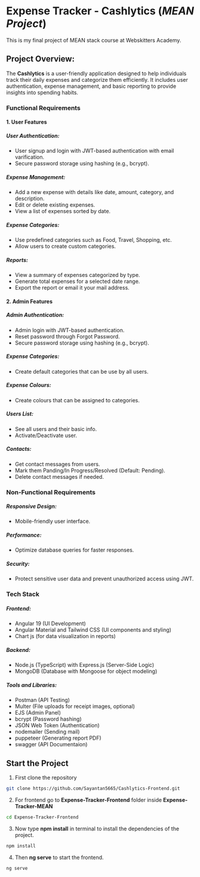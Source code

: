 # Expense Tracker - Cashlytics (*MEAN Project*)

This is my final project of MEAN stack course at Webskitters Academy.

## Project Overview:

The **Cashlytics** is a user-friendly application designed to help individuals track their daily expenses and categorize them efficiently. It includes user authentication, expense management, and basic reporting to provide insights into spending habits.

### Functional Requirements

#### 1. User Features

##### *User Authentication:*

* User signup and login with JWT-based authentication with email varification.
* Secure password storage using hashing (e.g., bcrypt).

##### *Expense Management:*

* Add a new expense with details like date, amount, category, and description.
* Edit or delete existing expenses.
* View a list of expenses sorted by date.

##### *Expense Categories:*

* Use predefined categories such as Food, Travel, Shopping, etc.
* Allow users to create custom categories.

##### *Reports:*

* View a summary of expenses categorized by type.
* Generate total expenses for a selected date range.
* Export the report or email it your mail address.

#### 2. Admin Features

##### *Admin Authentication:*

* Admin login with JWT-based authentication.
* Reset password through Forgot Password.
* Secure password storage using hashing (e.g., bcrypt).

##### *Expense Categories:*

* Create default categories that can be use by all users.

##### *Expense Colours:*

* Create colours that can be assigned to categories.

##### *Users List:*

* See all users and their basic info.
* Activate/Deactivate user.

##### *Contacts:*

* Get contact messages from users.
* Mark them Panding/In Progress/Resolved (Default: Pending).
* Delete contact messages if needed.

### Non-Functional Requirements

##### *Responsive Design:*

* Mobile-friendly user interface.

##### *Performance:*

* Optimize database queries for faster responses.

##### *Security:*

* Protect sensitive user data and prevent unauthorized access using JWT.

### Tech Stack

##### *Frontend*:

* Angular 19 (UI Development)
* Angular Material and Tailwind CSS (UI components and styling)
* Chart js (for data visualization in reports)

##### *Backend:*

* Node.js (TypeScript) with Express.js (Server-Side Logic)
* MongoDB (Database with Mongoose for object modeling)

##### *Tools and Libraries:*

* Postman (API Testing)
* Multer (File uploads for receipt images, optional)
* EJS (Admin Panel)
* bcrypt (Password hashing)
* JSON Web Token (Authentication)
* nodemailer (Sending mail)
* puppeteer (Generating report PDF)
* swagger (API Documentaion)

## Start the Project

1. First clone the repository

```bash
git clone https://github.com/Sayantan5665/Cashlytics-Frontend.git
```

2. For frontend go to **Expense-Tracker-Frontend** folder inside **Expense-Tracker-MEAN**

```bash
cd Expense-Tracker-Frontend
```

3. Now type **npm install** in terminal to install the dependencies of the project.

```bash
npm install
```

4. Then **ng serve** to start the frontend.

```bash
ng serve
```
